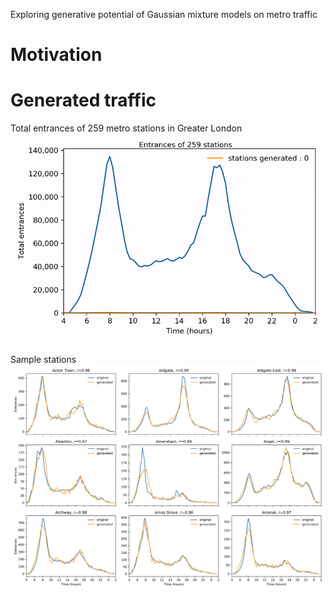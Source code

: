 Exploring generative potential of Gaussian mixture models on metro traffic

# Motivation

# Generated traffic
Total entrances of 259 metro stations in Greater London
![](animation.gif)

Sample stations
![](sample_stations.png)
